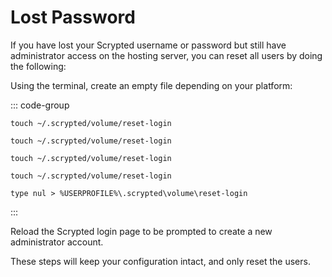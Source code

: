 # Lost Password

If you have lost your Scrypted username or password but still have administrator access on the hosting server, you can reset all users by doing the following:

Using the terminal, create an empty file depending on your platform:

::: code-group

```[Docker Compose]
touch ~/.scrypted/volume/reset-login
```

```[Proxmox]
touch ~/.scrypted/volume/reset-login
```

```[Linux]
touch ~/.scrypted/volume/reset-login
```

```[Mac]
touch ~/.scrypted/volume/reset-login
```

```[Windows Command Prompt]
type nul > %USERPROFILE%\.scrypted\volume\reset-login
```

:::

Reload the Scrypted login page to be prompted to create a new administrator account.

These steps will keep your configuration intact, and only reset the users.
